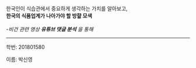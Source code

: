 한국인이 식습관에서 중요하게 생각하는 가치를 알아보고, <br/> __한국의 식품업계가 나아가야 할 방햘 모색__ <br/> <br/> *-비건 관련 영상 __유튜브 댓글 분석__ 을 통해* <hr/> 


학번: 201801580 

이름: 박신영



